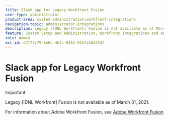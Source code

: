 ```yaml
---
title: Slack app for Legacy Workfront Fusion
user-type: administrator
product-area: system-administration;workfront-integrations
navigation-topic: administrator-integrations
description: Legacy [!DNL Workfront] Fusion is not available as of March 31, 2021.
feature: System Setup and Administration, Workfront Integrations and Apps
role: Admin
exl-id: d7177c79-5e6c-4bfc-8161-915fa18d244f
---
```

# Slack app for Legacy Workfront Fusion

>[!IMPORTANT]
>
>Legacy [!DNL Workfront] Fusion is not available as of March 31, 2021.
>
>For information about Adobe Workfront Fusion, see [Adobe Workfront Fusion](../../workfront-fusion/workfront-fusion-2.md)

<!--
<div data-mc-conditions="QuicksilverOrClassic.Draft mode">
<p>The Slack app for Legacy Workfront Fusion enables you to connect Legacy Workfront Fusion to your Slack account. After you enter your credentials, you can reuse that connection the next time you build a FLO using Slack. You can set up and save multiple connections and share them with your teammates.</p>
<p class="workfront_plans"> This is available only for customers who have aLegacy Workfront Fusion license.</p>
<p>For more information about Legacy Workfront Fusion, see <a href="../../administration-and-setup/configure-integrations/legacy-workfront-fusion.md" class="MCXref xref" xrefformat="{para}">Legacy Workfront Fusion</a>.</p>
<h2>Enable the Slack integration</h2>
<p>The first time you add a Slack card to a FLO, you must set up a connection for that connector. </p>
<p>To set up a connection with Slack:</p>
<div>
<ol>
<li value="1">Click <strong>+New FLO</strong> in the top right corner of the screen.</li>
<li value="2">Search for Slack and click the Slack app.</li>
<li value="3">Choose the event or action you want in your FLO.</li>
<li value="4">Do either of the following, depending on whether a connection is already configured:
<ul>
<li>If a connection is already configured, click <strong>New connection</strong> in the top right corner of the card to create a new connection.</li>
<li>If you don't have any connections configured, click <strong>New Connection</strong> be taken to the next step.</li>
</ul></li>
<li value="5">Name your connection. Choose something unique, because you might need to distinguish between multiple connections in the future.</li>
<li value="6">Click <strong>Create</strong>.</li>
<li value="7">(Conditional) Sign in to Slack if you are not currently signed in. </li>
<li value="8">In the dialog box, select the Slack account you want to connect to. </li>
<li value="9">Click <strong>Authorize</strong> to give Legacy Workfront Fusion access to your Slack data. This allows Legacy Workfront Fusion to send messages on your behalf. You can reuse this connection any time you use Slack in a FLO. </li>
</ol>
<p>After you have set up a connection, you can use that connection again or set up a new one.</p>
<h2>What you can do with the Slack integration</h2>
<p>There are multiple Events in Slack that can trigger FLOs:</p>
<ul>
<li><strong>New Message in Channel:</strong> Start FLO when there is a new message in a certain channel</li>
<li><strong>New Message in Private Channel:</strong> Start FLO when there is a new message in your private Slack channel.</li>
<li><strong>New Pinned Message:</strong> Start FLO when a message is pinned in a certain channel</li>
<li><strong>Slash Command:</strong> Start FLO when someone sends a slash command to a custom bot. Use with "Respond to Command" action.</li>
</ul>
<p>After a FLO is triggered, you can configure it to perform the following Actions in Slack: </p>
<ul>
<li><strong>Archive Channel:</strong> Archive a channel with name or channel ID</li>
<li><strong>Create Channel:</strong> Create a public or private slack channel</li>
<li><strong>Custom API Call:</strong> Make an authenticated HTTP request to the Slack API</li>
<li><strong>Invite User to Channel:</strong> Invite a user to a Slack channel</li>
<li><strong>Join Channel:</strong> Join a public Slack channel</li>
<li><strong>Leave Channel:</strong> Leave a public or private Slack channel</li>
<li><strong>Read Message History:</strong> Get a collection of messages from a desired channel and time range</li>
<li><strong>Read User:</strong> Read a user's information using their user ID, username, or email</li>
<li><strong>Respond to Command - Delayed:</strong> Use with <strong>Slash Command</strong> event to respond to a slash command from a custom bot after a delay. This should be used if FLO runtime is greater than 3 seconds.</li>
<li><strong>Respond to Command - Real Time:</strong> Use with <strong>Slash Command</strong> event to respond to a slash command in real time from a custom bot. Every <strong>Slash Command</strong> event needs a real time response in less than 3 seconds, although you can post follow-up messages with <strong>Respond to Command - Delayed</strong>.</li>
<li><strong>Search Channels:</strong> Search for one or more channels matching certain criteria</li>
<li><strong>Send Direct Message:</strong> Send a direct message by username or user ID</li>
<li><strong>Send Message to Channel:</strong> Send a message to a channel</li>
<li><strong>Send Slackbot Message:</strong> Send a message to a user's slackbot channel using their username</li>
</ul>
<p>For more information, please access the in-application help within Legacy Workfront Fusion. </p>
<p>To view the Workfront Privacy Policy, see <a href="https://www.workfront.com/privacy-policy/">https://www.workfront.com/privacy-policy/</a>. </p>
</div>
</div>
-->
